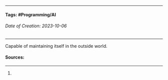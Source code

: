 __________________________________________________________________________
#### **Tags:** #Programming/AI 
###### *Date of Creation: 2023-10-06*
__________________________________________________________________________

Capable of maintaining itself in the outside world. 
#### Sources:
__________________________________________________________________________
1. 